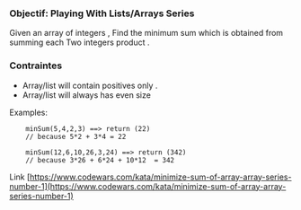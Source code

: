 ### Objectif: Playing With Lists/Arrays Series

Given an array of integers , Find the minimum sum which is obtained from summing each Two integers product .

### Contraintes

* Array/list will contain positives only .
* Array/list will always has even size

Examples:

```
    minSum(5,4,2,3) ==> return (22)
    // because 5*2 + 3*4 = 22
```

```
    minSum(12,6,10,26,3,24) ==> return (342)
    // because 3*26 + 6*24 + 10*12  = 342
```

Link
[https://www.codewars.com/kata/minimize-sum-of-array-array-series-number-1](https://www.codewars.com/kata/minimize-sum-of-array-array-series-number-1)
